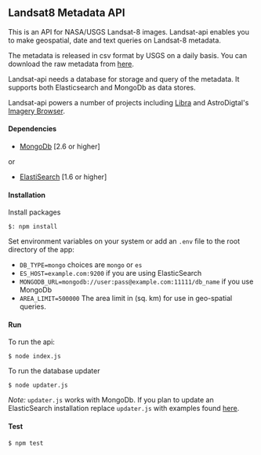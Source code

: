 ## Landsat8 Metadata API

This is an API for NASA/USGS Landsat-8 images. Landsat-api enables you to make geospatial, date and text queries on Landsat-8 metadata.

The metadata is released in csv format by USGS on a daily basis. You can download the raw metadata from [here](http://landsat.usgs.gov/metadata_service/bulk_metadata_files/LANDSAT_8.csv).

Landsat-api needs a database for storage and query of the metadata. It supports both Elasticsearch and MongoDb as data stores.

Landsat-api powers a number of projects including [Libra](https://libra.developmentseed.org) and AstroDigtal's [Imagery Browser](https://fetch.astrodigital.com).

#### Dependencies

- [MongoDb](http://docs.mongodb.org/v2.6/installation/) [2.6 or higher]

or

- [ElastiSearch](https://www.elastic.co/downloads/elasticsearch) [1.6 or higher]

#### Installation

Install packages

    $: npm install

Set environment variables on your system or add an `.env` file to the root directory of the app:

  - `DB_TYPE=mongo` choices are `mongo` or `es`
  - `ES_HOST=example.com:9200` if you are using ElasticSearch
  - `MONGODB_URL=mongodb://user:pass@example.com:11111/db_name` if you use MongoDb
  - `AREA_LIMIT=500000` The area limit in (sq. km) for use in geo-spatial queries.

#### Run

To run the api:

    $ node index.js

To run the database updater

    $ node updater.js

*Note:* `updater.js` works with MongoDb. If you plan to update an ElasticSearch installation replace `updater.js` with examples found [here](https://github.com/developmentseed/landsat-meta-updater/tree/develop/examples).

#### Test

    $ npm test
